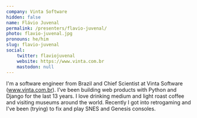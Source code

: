 ```yaml
---
company: Vinta Software
hidden: false
name: Flávio Juvenal
permalink: /presenters/flavio-juvenal/
photo: flavio-juvenal.jpg
pronouns: he/him
slug: flavio-juvenal
social:
    twitter: flaviojuvenal
    website: https://www.vinta.com.br
    mastodon: null
---
```


I'm a software engineer from Brazil and Chief Scientist at Vinta Software (www.vinta.com.br). I’ve been building web products with Python and Django for the last 13 years. I love drinking medium and light roast coffee and visiting museums around the world. Recently I got into retrogaming and I've been (trying) to fix and play SNES and Genesis consoles.
